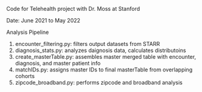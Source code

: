 Code for Telehealth project with Dr. Moss at Stanford

Date: June 2021 to May 2022

Analysis Pipeline
1. encounter_filtering.py: filters output datasets from STARR
2. diagnosis_stats.py: analyzes daignosis data, calculates distributoins
3. create_masterTable.py: assembles master merged table with encounter, diagnosis, and master patient info
4. matchIDs.py: assigns master IDs to final masterTable from overlapping cohorts
5. zipcode_broadband.py: performs zipcode and broadband analysis
